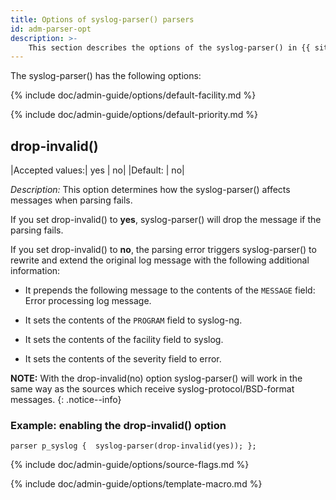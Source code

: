 ```yaml
---
title: Options of syslog-parser() parsers
id: adm-parser-opt
description: >-
	This section describes the options of the syslog-parser() in {{ site.product.short_name }}.
---
```


The syslog-parser() has the following options:

{% include doc/admin-guide/options/default-facility.md %}

{% include doc/admin-guide/options/default-priority.md %}

## drop-invalid()

|Accepted values:|    yes \| no|
|Default: |  no|

*Description:* This option determines how the syslog-parser() affects
messages when parsing fails.

If you set drop-invalid() to **yes**, syslog-parser() will drop the
message if the parsing fails.

If you set drop-invalid() to **no**, the parsing error triggers
syslog-parser() to rewrite and extend the original log message with the
following additional information:

- It prepends the following message to the contents of the `MESSAGE`
    field: Error processing log message.

- It sets the contents of the `PROGRAM` field to syslog-ng.

- It sets the contents of the facility field to syslog.

- It sets the contents of the severity field to error.

**NOTE:** With the drop-invalid(no) option syslog-parser() will work in the
same way as the sources which receive syslog-protocol/BSD-format
messages.
{: .notice--info}

### Example: enabling the drop-invalid() option

```config
parser p_syslog {  syslog-parser(drop-invalid(yes)); };
```

{% include doc/admin-guide/options/source-flags.md %}

{% include doc/admin-guide/options/template-macro.md %}
